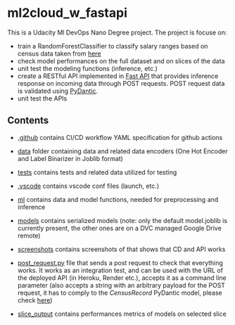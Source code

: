 # ml2cloud_w_fastapi
This is a Udacity Ml DevOps Nano Degree project.
The project is focuse on:
- train a RandomForestClassifier to classify salary ranges based on census data taken from [here](https://archive.ics.uci.edu/dataset/20/census+income)
- check model performances on the full dataset and on slices of the data
- unit test the modeling functions (inference, etc.) 
- create a RESTful API implemented in [Fast API](https://fastapi.tiangolo.com/) that provides inference response on incoming data through POST requests. POST request data is validated using [PyDantic](https://docs.pydantic.dev/latest/).
- unit test the APIs


## Contents
- [.github](.github) contains CI/CD workflow YAML specification for github actions
- [data](data) folder containing data and related data encoders (One Hot Encoder and Label Binarizer in Joblib format)
- [tests](tests) contains tests and related data utilized for testing
- [.vscode](.vscode) contains vscode conf files (launch, etc.)
- [ml](ml) contains data and model functions, needed for preprocessing and inference
- [models](models) contains serialized models (note: only the default model.joblib is currently present, the other ones are on a DVC managed Google Drive remote)
- [screenshots](screenshots) contains screenshots of that shows that CD and API works
- [post_request.py](post_request.py) file that sends a post request to check that everything works. It works as an integration test, and can be used with the URL of the deployed API (in Heroku, Render etc.), accepts it as a command line parameter (also accepts a string with an arbitrary payload for the POST request, it has to comply to the *CensusRecord* PyDantic model, please check [here](main.py))

- [slice_output](slice_output.txt) contains performances metrics of models on selected slice


